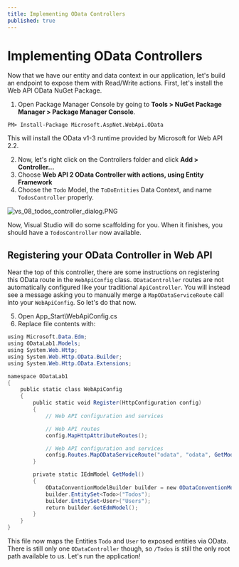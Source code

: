 ```yaml
---
title: Implementing OData Controllers
published: true
---
```


# Implementing OData Controllers

Now that we have our entity and data context in our application, let's build an endpoint to expose them with Read/Write actions. First, let's install the Web API OData NuGet Package.

1. Open Package Manager Console by going to **Tools > NuGet Package Manager > Package Manager Console**.

```
PM> Install-Package Microsoft.AspNet.WebApi.OData
```

This will install the OData v1-3 runtime provided by Microsoft for Web API 2.2.

2. Now, let's right click on the Controllers folder and click **Add > Controller…**
3. Choose **Web API 2 OData Controller with actions, using Entity Framework**
4. Choose the `Todo` Model, the `ToDoEntities` Data Context, and name `TodosController` properly.

![vs_08_todos_controller_dialog.PNG]({{site.baseurl}}/img/vs_08_todos_controller_dialog.PNG)

Now, Visual Studio will do some scaffolding for you. When it finishes, you should have a `TodosController` now available.

## Registering your OData Controller in Web API

Near the top of this controller, there are some instructions on registering this OData route in the `WebApiConfig` class. `ODataController` routes are not automatically configured like your traditional `ApiController`. You will instead see a message asking you to manually merge a `MapODataServiceRoute` call into your `WebApiConfig`. So let's do that now.

5. Open App_Start\WebApiConfig.cs
6. Replace file contents with:

```c#
using Microsoft.Data.Edm;
using ODataLab1.Models;
using System.Web.Http;
using System.Web.Http.OData.Builder;
using System.Web.Http.OData.Extensions;

namespace ODataLab1
{
    public static class WebApiConfig
    {
        public static void Register(HttpConfiguration config)
        {
            // Web API configuration and services

            // Web API routes
            config.MapHttpAttributeRoutes();

            // Web API configuration and services
            config.Routes.MapODataServiceRoute("odata", "odata", GetModel());
        }

        private static IEdmModel GetModel()
        {
            ODataConventionModelBuilder builder = new ODataConventionModelBuilder();
            builder.EntitySet<Todo>("Todos");
            builder.EntitySet<User>("Users");
            return builder.GetEdmModel();
        }
    }
}
```

This file now maps the Entities `Todo` and `User` to exposed entities via OData. There is still only one `ODataController` though, so `/Todos` is still the only root path available to us. Let's run the application!
